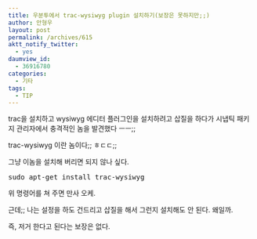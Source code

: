 ```yaml
---
title: 우분투에서 trac-wysiwyg plugin 설치하기(보장은 못하지만;;)
author: 안형우
layout: post
permalink: /archives/615
aktt_notify_twitter:
  - yes
daumview_id:
  - 36916780
categories:
  - 기타
tags:
  - TIP
---
```

trac을 설치하고 wysiwyg 에디터 플러그인을 설치하려고 삽질을 하다가 시냅틱 패키지 관리자에서 충격적인 놈을 발견했다 ㅡㅡ;;

  
trac-wysiwyg 이란 놈이다;; ㅎㄷㄷ;;

  
그냥 이놈을 설치해 버리면 되지 않나 싶다.

  
<pre class="brush:plain">sudo apt-get install trac-wysiwyg</pre>



  
위 명령어를 쳐 주면 만사 오케.

  
근데;; 나는 설정을 하도 건드리고 삽질을 해서 그런지 설치해도 안 된다. 왜일까.

  
즉, 저거 한다고 된다는 보장은 없다.

  
<DIV>
  <br />
</DIV>